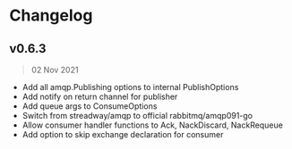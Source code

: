 # Changelog

## v0.6.3
> 02 Nov 2021

- Add all amqp.Publishing options to internal PublishOptions
- Add notify on return channel for publisher
- Add queue args to ConsumeOptions
- Switch from streadway/amqp to official rabbitmq/amqp091-go
- Allow consumer handler functions to Ack, NackDiscard, NackRequeue
- Add option to skip exchange declaration for consumer